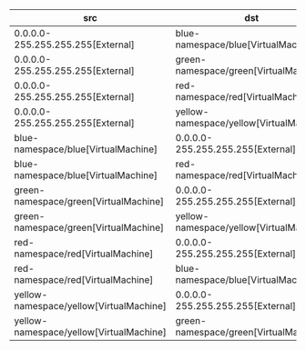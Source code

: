 | src | dst | conn | network | 
|-----|-----|------|------|
| 0.0.0.0-255.255.255.255[External] | blue-namespace/blue[VirtualMachine] | All Connections | happy-tenant | 
| 0.0.0.0-255.255.255.255[External] | green-namespace/green[VirtualMachine] | All Connections | pod_network | 
| 0.0.0.0-255.255.255.255[External] | red-namespace/red[VirtualMachine] | All Connections | happy-tenant | 
| 0.0.0.0-255.255.255.255[External] | yellow-namespace/yellow[VirtualMachine] | All Connections | pod_network | 
| blue-namespace/blue[VirtualMachine] | 0.0.0.0-255.255.255.255[External] | All Connections | happy-tenant | 
| blue-namespace/blue[VirtualMachine] | red-namespace/red[VirtualMachine] | All Connections | happy-tenant | 
| green-namespace/green[VirtualMachine] | 0.0.0.0-255.255.255.255[External] | All Connections | pod_network | 
| green-namespace/green[VirtualMachine] | yellow-namespace/yellow[VirtualMachine] | All Connections | pod_network | 
| red-namespace/red[VirtualMachine] | 0.0.0.0-255.255.255.255[External] | All Connections | happy-tenant | 
| red-namespace/red[VirtualMachine] | blue-namespace/blue[VirtualMachine] | All Connections | happy-tenant | 
| yellow-namespace/yellow[VirtualMachine] | 0.0.0.0-255.255.255.255[External] | All Connections | pod_network | 
| yellow-namespace/yellow[VirtualMachine] | green-namespace/green[VirtualMachine] | All Connections | pod_network | 
